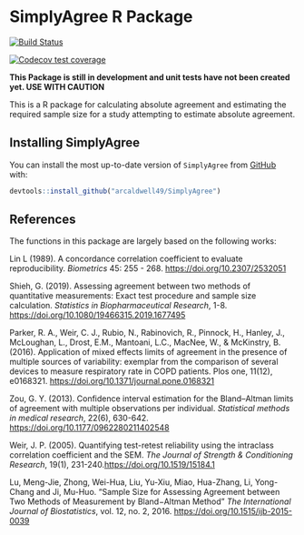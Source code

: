 SimplyAgree R Package
================

[![Build
Status](https://travis-ci.com/arcaldwell49/SimplyAgree.svg?branch=master)](https://travis-ci.com/arcaldwell49/SimplyAgree)

[![Codecov test
coverage](https://codecov.io/gh/arcaldwell49/SimplyAgree/branch/master/graph/badge.svg)](https://codecov.io/gh/arcaldwell49/SimplyAgree?branch=master)

**This Package is still in development and unit tests have not been
created yet. USE WITH CAUTION**

This is a R package for calculating absolute agreement and estimating
the required sample size for a study attempting to estimate absolute
agreement.

## Installing SimplyAgree

You can install the most up-to-date version of `SimplyAgree` from
[GitHub](https://github.com/arcaldwell49/SimplyAgree) with:

``` r
devtools::install_github("arcaldwell49/SimplyAgree")
```

## References

The functions in this package are largely based on the following works:

Lin L (1989). A concordance correlation coefficient to evaluate
reproducibility. *Biometrics* 45: 255 - 268.
<https://doi.org/10.2307/2532051>

Shieh, G. (2019). Assessing agreement between two methods of
quantitative measurements: Exact test procedure and sample size
calculation. *Statistics in Biopharmaceutical Research*, 1-8.
<https://doi.org/10.1080/19466315.2019.1677495>

Parker, R. A., Weir, C. J., Rubio, N., Rabinovich, R., Pinnock, H.,
Hanley, J., McLoughan, L., Drost, E.M., Mantoani, L.C., MacNee, W., &
McKinstry, B. (2016). Application of mixed effects limits of agreement
in the presence of multiple sources of variability: exemplar from the
comparison of several devices to measure respiratory rate in COPD
patients. Plos one, 11(12), e0168321.
<https://doi.org/10.1371/journal.pone.0168321>

Zou, G. Y. (2013). Confidence interval estimation for the Bland–Altman
limits of agreement with multiple observations per individual.
*Statistical methods in medical research*, 22(6), 630-642.
<https://doi.org/10.1177/0962280211402548>

Weir, J. P. (2005). Quantifying test-retest reliability using the
intraclass correlation coefficient and the SEM. *The Journal of Strength
& Conditioning Research*, 19(1),
231-240.<https://doi.org/10.1519/15184.1>

Lu, Meng-Jie, Zhong, Wei-Hua, Liu, Yu-Xiu, Miao, Hua-Zhang, Li,
Yong-Chang and Ji, Mu-Huo. “Sample Size for Assessing Agreement between
Two Methods of Measurement by Bland−Altman Method” *The International
Journal of Biostatistics*, vol. 12, no. 2, 2016.
<https://doi.org/10.1515/ijb-2015-0039>
